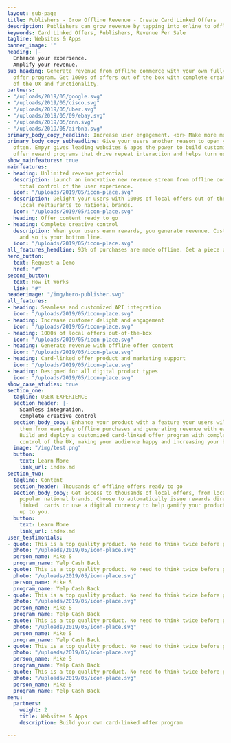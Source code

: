 ```yaml
---
layout: sub-page
title: Publishers - Grow Offline Revenue - Create Card Linked Offers
description: Publishers can grow revenue by tapping into online to offline commerce. Offers consumers card linked offers with guaranteed revenue per sale.
keywords: Card Linked Offers, Publishers, Revenue Per Sale
tagline: Websites & Apps
banner_image: ''
heading: |-
  Enhance your experience.
  Amplify your revenue.
sub_heading: Generate revenue from offline commerce with your own fully custom card-linked
  offer program. Get 1000s of offers out of the box with complete creative control
  of the UX and functionality.
partners:
- "/uploads/2019/05/google.svg"
- "/uploads/2019/05/cisco.svg"
- "/uploads/2019/05/uber.svg"
- "/uploads/2019/05/09/ebay.svg"
- "/uploads/2019/05/cnn.svg"
- "/uploads/2019/05/airbnb.svg"
primary_body_copy_headline: Increase user engagement. <br> Make more money.
primary_body_copy_subheadline: Give your users another reason to open your app more
  often. Empyr gives leading websites & apps the power to build customized card-linked
  offer reward programs that drive repeat interaction and helps turn users into advocates.
show_mainfeatures: true
mainfeatures:
- heading: Unlimited revenue potential
  description: Launch an innovative new revenue stream from offline commerce with
    total control of the user experience.
  icon: "/uploads/2019/05/icon-place.svg"
- description: Delight your users with 1000s of local offers out-of-the-box, from
    local restaurants to national brands.
  icon: "/uploads/2019/05/icon-place.svg"
  heading: Offer content ready to go
- heading: Complete creative control
  description: When your users earn rewards, you generate revenue. Customers are happier,
    and so is your bottom line.
  icon: "/uploads/2019/05/icon-place.svg"
all_features_headline: 93% of purchases are made offline. Get a piece of the pie.
hero_button:
  text: Request a Demo
  href: "#"
second_button:
  text: How it Works
  link: "#"
headerimage: "/img/hero-publisher.svg"
all_features:
- heading: Seamless and customized API integration
  icon: "/uploads/2019/05/icon-place.svg"
- heading: Increase customer delight and engagement
  icon: "/uploads/2019/05/icon-place.svg"
- heading: 1000s of local offers out-of-the-box
  icon: "/uploads/2019/05/icon-place.svg"
- heading: Generate revenue with offline offer content
  icon: "/uploads/2019/05/icon-place.svg"
- heading: Card-linked offer product and marketing support
  icon: "/uploads/2019/05/icon-place.svg"
- heading: Designed for all digital product types
  icon: "/uploads/2019/05/icon-place.svg"
show_case_studies: true
section_one:
  tagline: USER EXPERIENCE
  section_header: |-
    Seamless integration,
    complete creative control
  section_body_copy: Enhance your product with a feature your users will love, rewarding
    them from everyday offline purchases and generating revenue with each transaction.
    Build and deploy a customized card-linked offer program with complete strategic
    control of the UX, making your audience happy and increasing your bottom line.
  image: "/img/test.png"
  button:
    text: Learn More
    link_url: index.md
section_two:
  tagline: Content
  section_header: Thousands of offline offers ready to go
  section_body_copy: Get access to thousands of local offers, from local stores to
    popular national brands. Choose to automatically issue rewards directly to users’
    linked  cards or use a digital currency to help gamify your product. It’s all
    up to you.
  button:
    text: Learn More
    link_url: index.md
user_testimonials:
- quote: This is a top quality product. No need to think twice before purchasing, you simply could not go wrong
  photo: "/uploads/2019/05/icon-place.svg"
  person_name: Mike S
  program_name: Yelp Cash Back
- quote: This is a top quality product. No need to think twice before purchasing, you simply could not go wrong
  photo: "/uploads/2019/05/icon-place.svg"
  person_name: Mike S
  program_name: Yelp Cash Back
- quote: This is a top quality product. No need to think twice before purchasing, you simply could not go wrong
  photo: "/uploads/2019/05/icon-place.svg"
  person_name: Mike S
  program_name: Yelp Cash Back
- quote: This is a top quality product. No need to think twice before purchasing, you simply could not go wrong
  photo: "/uploads/2019/05/icon-place.svg"
  person_name: Mike S
  program_name: Yelp Cash Back
- quote: This is a top quality product. No need to think twice before purchasing, you simply could not go wrong
  photo: "/uploads/2019/05/icon-place.svg"
  person_name: Mike S
  program_name: Yelp Cash Back
- quote: This is a top quality product. No need to think twice before purchasing, you simply could not go wrong
  photo: "/uploads/2019/05/icon-place.svg"
  person_name: Mike S
  program_name: Yelp Cash Back
menu:
  partners:
    weight: 2
    title: Websites & Apps
    description: Build your own card-linked offer program

---
```

